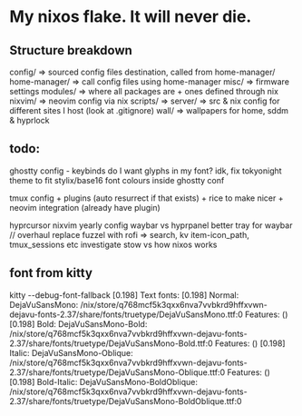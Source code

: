 # My nixos flake. It will never die.

## Structure breakdown
config/ => sourced config files destination, called from home-manager/ 
home-manager/ => call config files using home-manager
misc/ => firmware settings
modules/ => where all packages are + ones defined through nix
nixvim/ => neovim config via nix
scripts/ =>
server/ => src & nix config for different sites I host (look at .gitignore)
wall/ => wallpapers for home, sddm & hyprlock 

## todo:
ghostty config
    - keybinds
do I want glyphs in my font? idk, fix tokyonight theme to fit stylix/base16 font colours inside ghostty conf

tmux config + plugins (auto resurrect if that exists) + rice to make nicer + neovim integration (already have plugin)

hyprcursor 
nixvim yearly config
waybar vs hyprpanel better tray for waybar // overhaul 
replace fuzzel with rofi => search, kv item-icon_path, tmux_sessions etc
investigate stow vs how nixos works




## font from kitty
kitty --debug-font-fallback 
[0.198] Text fonts:
[0.198]   Normal: DejaVuSansMono: /nix/store/q768mcf5k3qxx6nva7vvbkrd9hffxvwn-dejavu-fonts-2.37/share/fonts/truetype/DejaVuSansMono.ttf:0
Features: ()
[0.198]   Bold: DejaVuSansMono-Bold: /nix/store/q768mcf5k3qxx6nva7vvbkrd9hffxvwn-dejavu-fonts-2.37/share/fonts/truetype/DejaVuSansMono-Bold.ttf:0
Features: ()
[0.198]   Italic: DejaVuSansMono-Oblique: /nix/store/q768mcf5k3qxx6nva7vvbkrd9hffxvwn-dejavu-fonts-2.37/share/fonts/truetype/DejaVuSansMono-Oblique.ttf:0
Features: ()
[0.198]   Bold-Italic: DejaVuSansMono-BoldOblique: /nix/store/q768mcf5k3qxx6nva7vvbkrd9hffxvwn-dejavu-fonts-2.37/share/fonts/truetype/DejaVuSansMono-BoldOblique.ttf:0
